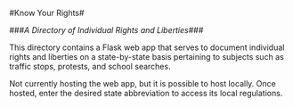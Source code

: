 #Know Your Rights#

###*A Directory of Individual Rights and Liberties*###

This directory contains a Flask web app that serves to document individual rights and liberties on a state-by-state basis pertaining to subjects such as traffic stops, protests, and school searches.

Not currently hosting the web app, but it is possible to host locally. Once hosted, enter the desired state abbreviation to access its local regulations.

